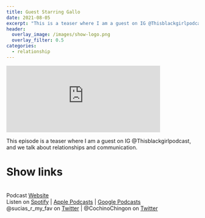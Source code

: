 ```yaml
---
title: Guest Starring Gallo
date: 2021-08-05
excerpt: "This is a teaser where I am a guest on IG @Thisblackgirlpodcast, and we talk about relationships and communication"
header:
  overlay_image: /images/show-logo.png
  overlay_filter: 0.5
categories:
  - relationship
---
```

<iframe src="https://open.spotify.com/embed-podcast/episode/4tokVCk9FxMsGq5mR2XNTs" width="80%" height="175" frameborder="0" allowtransparency="true" allow="encrypted-media"></iframe>

This episode is a teaser where I am a guest on IG @Thisblackgirlpodcast, and we talk about relationships and communication.

# Show links

<br> Podcast [Website](https://sucias.xyz)<a href='https://sucias.xyz'><i class='fas fa-link'></i></a>
<br> Listen on [Spotify](https://open.spotify.com/show/3XjoipCU3QzeIaQAAQpBdW)<a href='https://open.spotify.com/show/3XjoipCU3QzeIaQAAQpBdW'><i class='fab fa-spotify'></i></a> | [Apple Podcasts](https://podcasts.apple.com/us/podcast/sucias-are-my-favorite/id1548173787)<i class='fas fa-podcast'></i> | [Google Podcasts](https://podcasts.google.com/feed/aHR0cHM6Ly9hbmNob3IuZm0vcy80MjI0YzYzYy9wb2RjYXN0L3Jzcw)<a href='https://podcasts.google.com/feed/aHR0cHM6Ly9hbmNob3IuZm0vcy80MjI0YzYzYy9wb2RjYXN0L3Jzcw'><i class='fab fa-google-play'></i></a>
<br> @sucias_r_my_fav on [Twitter](https://twitter.com/sucias_r_my_fav)<a href='https://twitter.com/sucias_r_my_fav'><i class='fab fa-twitter'></i></a> | @CochinoChingon on [Twitter](https://twitter.com/cochinochingon)<a href='https://twitter.com/cochinochingon'><i class='fab fa-twitter'></i></a>
